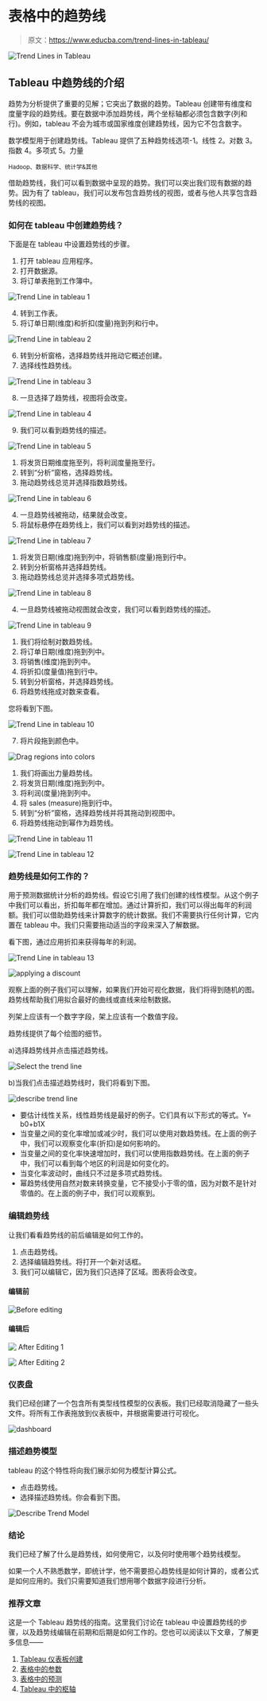 # 表格中的趋势线

> 原文：<https://www.educba.com/trend-lines-in-tableau/>

![Trend Lines in Tableau](img/43aaa4e8cd7bb4268ca992a17c02a831.png)



## Tableau 中趋势线的介绍

趋势为分析提供了重要的见解；它突出了数据的趋势。Tableau 创建带有维度和度量字段的趋势线。要在数据中添加趋势线，两个坐标轴都必须包含数字(列和行)。例如，tableau 不会为城市或国家维度创建趋势线，因为它不包含数字。

数学模型用于创建趋势线。Tableau 提供了五种趋势线选项-1。线性 2。对数 3。指数 4。多项式 5。力量

<small>Hadoop、数据科学、统计学&其他</small>

借助趋势线，我们可以看到数据中呈现的趋势。我们可以突出我们现有数据的趋势。因为有了 tableau，我们可以发布包含趋势线的视图，或者与他人共享包含趋势线的视图。

### 如何在 tableau 中创建趋势线？

下面是在 tableau 中设置趋势线的步骤。

1.  打开 tableau 应用程序。
2.  打开数据源。
3.  将订单表拖到工作簿中。

![Trend Line in tableau 1](img/4c8856f08ea2101e70879c4cd859a610.png)



4.  转到工作表。
5.  将订单日期(维度)和折扣(度量)拖到列和行中。

![Trend Line in tableau 2](img/06e6726a4d1b4a370c50f8727aa8c0be.png)



6.  转到分析窗格，选择趋势线并拖动它概述创建。
7.  选择线性趋势线。

![Trend Line in tableau 3](img/c8280eec724a52645f84f57fdf9a0d27.png)



8.  一旦选择了趋势线，视图将会改变。

![Trend Line in tableau 4](img/928928cb9a677cc7e4924b828c65f98f.png)



9.  我们可以看到趋势线的描述。

![Trend Line in tableau 5](img/14380bc56496465cc1896d288e36a576.png)



1.  将发货日期维度拖至列，将利润度量拖至行。
2.  转到“分析”窗格，选择趋势线。
3.  拖动趋势线总览并选择指数趋势线。

![Trend Line in tableau 6](img/930f9dcaa2c42a0baf12492092af6c14.png)



4.  一旦趋势线被拖动，结果就会改变。
5.  将鼠标悬停在趋势线上，我们可以看到对趋势线的描述。

![Trend Line in tableau 7](img/6a8813588c0e26f5f4a1bc6f50f47e07.png)



1.  将发货日期(维度)拖到列中，将销售额(度量)拖到行中。
2.  转到分析窗格并选择趋势线。
3.  拖动趋势线总览并选择多项式趋势线。

![Trend Line in tableau 8](img/ead6c49f57cb2c15486ed9e3ea12f9a0.png)



4.  一旦趋势线被拖动视图就会改变，我们可以看到趋势线的描述。

![Trend Line in tableau 9](img/3168dd5b71d7a35ee7318bbe17fab1e5.png)



1.  我们将绘制对数趋势线。
2.  将订单日期(维度)拖到列中。
3.  将销售(维度)拖到列中。
4.  将折扣(度量值)拖到行中。
5.  转到分析窗格，并选择趋势线。
6.  将趋势线拖成对数来查看。

您将看到下图。

![Trend Line in tableau 10](img/5c82dca10c692be488c4c5bd19134d1b.png)



7.  将片段拖到颜色中。

![Drag regions into colors](img/234dc21632b685d208386e976ce4092b.png)



1.  我们将画出力量趋势线。
2.  将发货日期(维度)拖到列中。
3.  将利润(度量)拖到列中。
4.  将 sales (measure)拖到行中。
5.  转到“分析”窗格，选择趋势线并将其拖动到视图中。
6.  将趋势线拖动到幂作为趋势线。

![Trend Line in tableau 11](img/41777e42d9f693c208aeb84a1d4ec295.png)



![Trend Line in tableau 12](img/ded9a2ea82b01bfa0fe59945dd2c8444.png)



### 趋势线是如何工作的？

用于预测数据统计分析的趋势线。假设它引用了我们创建的线性模型。从这个例子中我们可以看出，折扣每年都在增加。通过计算折扣，我们可以得出每年的利润额。我们可以借助趋势线来计算数字的统计数据。我们不需要执行任何计算，它内置在 tableau 中。我们只需要拖动适当的字段来深入了解数据。

看下图，通过应用折扣来获得每年的利润。

![Trend Line in tableau 13](img/d148d529fd7b96ba9c7f6c5071951e92.png)



![applying a discount](img/8550ebc97f3af4ec65bc978b14c59633.png)



观察上面的例子我们可以理解，如果我们开始可视化数据，我们将得到随机的图。趋势线帮助我们用拟合最好的曲线或直线来绘制数据。

列架上应该有一个数字字段，架上应该有一个数值字段。

趋势线提供了每个绘图的细节。

a)选择趋势线并点击描述趋势线。

![Select the trend line](img/968754607057ee0ee8a4f67f7889bd1b.png)



b)当我们点击描述趋势线时，我们将看到下图。

![describe trend line](img/7e0e092b60498b612c0e65a8b3e76096.png)



*   要估计线性关系，线性趋势线是最好的例子。它们具有以下形式的等式。Y= b0+b1X
*   当变量之间的变化率增加或减少时，我们可以使用对数趋势线。在上面的例子中，我们可以观察变化率(折扣)是如何影响的。
*   当变量之间的变化率快速增加时，我们可以使用指数趋势线。在上面的例子中，我们可以看到每个地区的利润是如何变化的。
*   当变化率波动时，曲线只不过是多项式趋势线。
*   幂趋势线使用自然对数来转换变量，它不接受小于零的值，因为对数不是针对零值的。在上面的例子中，我们可以观察到。

### 编辑趋势线

让我们看看趋势线的前后编辑是如何工作的。

1.  点击趋势线。
2.  选择编辑趋势线。将打开一个新对话框。
3.  我们可以编辑它，因为我们只选择了区域。图表将会改变。

#### 编辑前

![Before editing](img/9caf455d50f76fa7abf7ec0de4faa013.png)



#### 编辑后

![ After Editing 1](img/d8035983a4041bd97ad3d3de0d9769e6.png)



![ After Editing 2](img/54500ea4c37e1367bbad735590009ebd.png)



### 仪表盘

我们已经创建了一个包含所有类型线性模型的仪表板。我们已经取消隐藏了一些头文件。将所有工作表拖放到仪表板中，并根据需要进行可视化。

![dashboard](img/481b36fceec02728927ef54fba8440f6.png)



### 描述趋势模型

tableau 的这个特性将向我们展示如何为模型计算公式。

*   点击趋势线。
*   选择描述趋势线。你会看到下图。

![Describe Trend Model](img/bf64f0f364c8a0ea63dcee737325524e.png)



### 结论

我们已经了解了什么是趋势线，如何使用它，以及何时使用哪个趋势线模型。

如果一个人不熟悉数学，即统计学，他不需要担心趋势线是如何计算的，或者公式是如何应用的。我们只需要知道我们想用哪个数据字段进行分析。

### 推荐文章

这是一个 Tableau 趋势线的指南。这里我们讨论在 tableau 中设置趋势线的步骤，以及趋势线编辑在前期和后期是如何工作的。您也可以阅读以下文章，了解更多信息——

1.  [Tableau 仪表板创建](https://www.educba.com/tableau-dashboard-creation/)
2.  [表格中的参数](https://www.educba.com/parameters-in-tableau/)
3.  [表格中的预测](https://www.educba.com/forecast-in-tableau/)
4.  [Tableau 中的枢轴](https://www.educba.com/pivot-in-tableau/)





